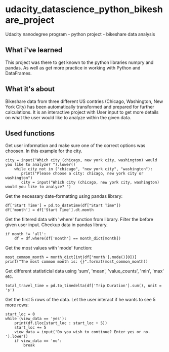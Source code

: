 # udacity_datascience_python_bikeshare_project
Udacity nanodegree program - python project - bikeshare data analysis

## What i've learned
This project was there to get known to the python libraries numpry and pandas. As well as get more practice in working with Python and DataFrames.

## What it's about
Bikeshare data from three different US contries (Chicago, Washington, New York City) has been automatically transformed and prepared for further calculations. It is an interactive project with User input to get more details on what the user would like to analyze within the given data.

## Used functions
Get user information and make sure one of the correct options was choosen. In this example for the city.
```
city = input("Which city (chicago, new york city, washington) would you like to analyze? ").lower()
    while city not in ("chicago", "new york city", "washington"):
       print("Please choose a city: chicago, new york city or washington")
       city = input("Which city (chicago, new york city, washington) would you like to analyze? ")
```

Get the necessary date-formatting using pandas library:
```
df['Start Time'] = pd.to_datetime(df["Start Time"])
df['month'] = df['Start Time'].dt.month
````
Get the filtered data with 'where' function from library. Filter the before given user input. Checkup data in pandas library.
```
if month != 'all':
    df = df.where(df['month'] == month_dict[month])
```

Get the most values with 'mode' function:
```
most_common_month = month_dict[int(df['month'].mode()[0])]
print("The most common month is: {}".format(most_common_month))
```

Get different statisticial data using 'sum', 'mean', 'value_counts', 'min', 'max' etc.
```
total_travel_time = pd.to_timedelta(df['Trip Duration'].sum(), unit = 's')
```

Get the first 5 rows of the data. Let the user interact if he wants to see 5 more rows:
```
start_loc = 0
while (view_data == 'yes'):
    print(df.iloc[start_loc : start_loc + 5])
    start_loc += 5
    view_data = input('Do you wish to continue? Enter yes or no. ').lower()
    if view_data == 'no':
        break
```